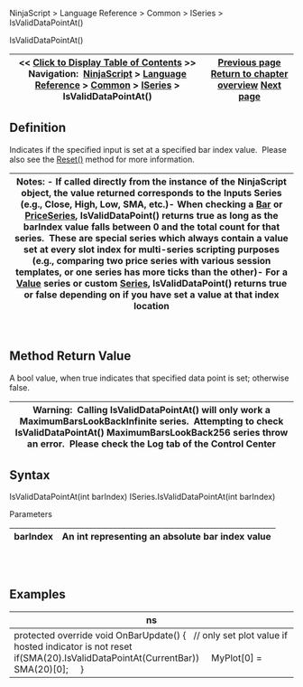 ﻿
NinjaScript > Language Reference > Common > ISeries<T> > IsValidDataPointAt()

IsValidDataPointAt()

| << [Click to Display Table of Contents](isvaliddatapointat.md) >> **Navigation:**     [NinjaScript](ninjascript.md) > [Language Reference](language_reference_wip.md) > [Common](common.md) > [ISeries<T>](iseriest.md) > IsValidDataPointAt() | [Previous page](isvaliddatapoint.md) [Return to chapter overview](iseriest.md) [Next page](maximumbarslookback.md) |
| --- | --- |
## Definition
Indicates if the specified input is set at a specified bar index value.  Please also see the [Reset()](reset.md) method for more information.
 

| Notes:  - If called directly from the instance of the NinjaScript object, the value returned corresponds to the Inputs Series (e.g., Close, High, Low, SMA, etc.)- When checking a [Bar](bars.md) or [PriceSeries](priceseries.md), IsValidDataPoint() returns true as long as the barIndex value falls between 0 and the total count for that series.  These are special series which always contain a value set at every slot index for multi-series scripting purposes (e.g., comparing two price series with various session templates, or one series has more ticks than the other)- For a [Value](value.md) series or custom [Series<T>](seriest.md), IsValidDataPoint() returns true or false depending on if you have set a value at that index location |
| --- |
 
## 
## Method Return Value
A bool value, when true indicates that specified data point is set; otherwise false.
 

| Warning:  Calling IsValidDataPointAt() will only work a MaximumBarsLookBackInfinite series.  Attempting to check IsValidDataPointAt() MaximumBarsLookBack256 series throw an error.  Please check the Log tab of the Control Center |
| --- |

## Syntax
IsValidDataPointAt(int barIndex)
ISeries<T>.IsValidDataPointAt(int barIndex)
   

Parameters

| barIndex | An int representing an absolute bar index value |
| --- | --- |
## 
 
## Examples

| ns |
| --- |
| protected override void OnBarUpdate() {    // only set plot value if hosted indicator is not reset    if(SMA(20).IsValidDataPointAt(CurrentBar))      MyPlot[0] = SMA(20)[0];      } |
